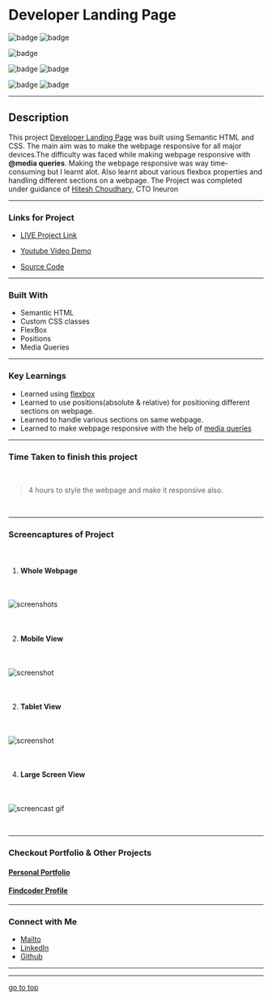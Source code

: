 # Developer Landing Page


![badge](https://img.shields.io/badge/HTML%20-CSS-green)
![badge](https://img.shields.io/badge/Developer%20-Landing%20Page-orange)

![badge](https://img.shields.io/badge/Fully%20Responsive-Webpage-yellow)

![badge](https://img.shields.io/badge/display:flex%20-Positions-lightgreen)
![badge](https://img.shields.io/badge/pseudo%20elements%20-::after-lightgreen)

![badge](https://img.shields.io/badge/responsive--desgin%20-with%20@media--queries-lightblue)
![badge](https://img.shields.io/badge/Shubham%20Singh%20-grey)

***
## Description

This project [Developer Landing Page](https://develop-page.netlify.app/) was built using Semantic HTML and CSS. The main aim was to make the webpage responsive for all major devices.The difficulty was faced while making webpage responsive with **@media queries**. Making the webpage responsive was way time-consuming but I learnt alot. Also learnt about various flexbox properties and handling different sections on a webpage. The Project was completed under guidance of [Hitesh Choudhary](https://github.com/hiteshchoudhary), CTO Ineuron

***

### Links for Project

* [LIVE Project Link](https://develop-page.netlify.app/)

* [Youtube Video Demo](https://youtu.be/A7p1N5-r9EA)

* [Source Code](https://github.com/ShubhamSingh03/Developer-Landing-Page)

***
### Built With 

* Semantic HTML
* Custom CSS classes
* FlexBox
* Positions
* Media Queries

***

### Key Learnings

* Learned using [flexbox](https://developer.mozilla.org/en-US/docs/Web/CSS/flex)
* Learned to use positions(absolute & relative) for positioning different sections on webpage.
* Learned to handle various sections on same webpage.
* Learned to make webpage responsive with the help of [media queries](https://developer.mozilla.org/en-US/docs/Web/CSS/Media_Queries/Using_media_queries)

***

### Time Taken to finish this project
<br>

>4 hours to style the webpage and make it responsive also.

<br>

***

### Screencaptures of Project

<br>

  1. #### Whole Webpage

  <br>

  ![screenshots](./captures/screencapture.png)

  <br>

  2. #### Mobile View

<br>

![screenshot](./captures/mobileview.gif)

<br>

  2. #### Tablet View 

  <br>

  ![screenshot](./captures/tabview.png)

  <br>

  

  4. #### Large Screen View 

 <br> 

  ![screencast gif](./captures/macview.png)

  <br>

***

### Checkout Portfolio & Other Projects

#### [Personal Portfolio](https://shubhambhoj.in/)

#### [Findcoder Profile](https://www.findcoder.io/u/shubham_singh)
***

### Connect with Me
* [Mailto](mailto:shubhambhoj3@gmail.com)
* [LinkedIn](https://www.linkedin.com/in/shubham-singh-b122b7171/)
* [Github](https://github.com/ShubhamSingh03)
***
***
[go to top](#developer-landing-page)